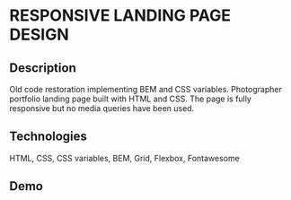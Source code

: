 # RESPONSIVE LANDING PAGE DESIGN 

## Description
Old code restoration implementing BEM and CSS variables. Photographer portfolio landing page built with HTML and CSS. The page is fully responsive but no media queries have been used.

## Technologies
HTML, CSS, CSS variables, BEM, Grid, Flexbox, Fontawesome

## Demo
